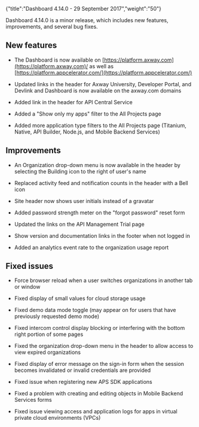 {"title":"Dashboard 4.14.0 - 29 September 2017","weight":"50"}

Dashboard 4.14.0 is a minor release, which includes new features, improvements, and several bug fixes.

## New features

* The Dashboard is now available on [https://platform.axway.com](https://platform.axway.com)/ as well as [https://platform.appcelerator.com/](https://platform.appcelerator.com/)

* Updated links in the header for Axway University, Developer Portal, and Devlink and Dashboard is now available on the axway.com domains

* Added link in the header for API Central Service

* Added a "Show only my apps" filter to the All Projects page

* Added more application type filters to the All Projects page (Titanium, Native, API Builder, Node.js, and Mobile Backend Services)


## Improvements

* An Organization drop-down menu is now available in the header by selecting the Building icon to the right of user's name

* Replaced activity feed and notification counts in the header with a Bell icon

* Site header now shows user initials instead of a gravatar

* Added password strength meter on the "forgot password" reset form

* Updated the links on the API Management Trial page

* Show version and documentation links in the footer when not logged in

* Added an analytics event rate to the organization usage report


## Fixed issues

* Force browser reload when a user switches organizations in another tab or window

* Fixed display of small values for cloud storage usage

* Fixed demo data mode toggle (may appear on for users that have previously requested demo mode)

* Fixed intercom control display blocking or interfering with the bottom right portion of some pages

* Fixed the organization drop-down menu in the header to allow access to view expired organizations

* Fixed display of error message on the sign-in form when the session becomes invalidated or invalid credentials are provided

* Fixed issue when registering new APS SDK applications

* Fixed a problem with creating and editing objects in Mobile Backend Services forms

* Fixed issue viewing access and application logs for apps in virtual private cloud environments (VPCs)
